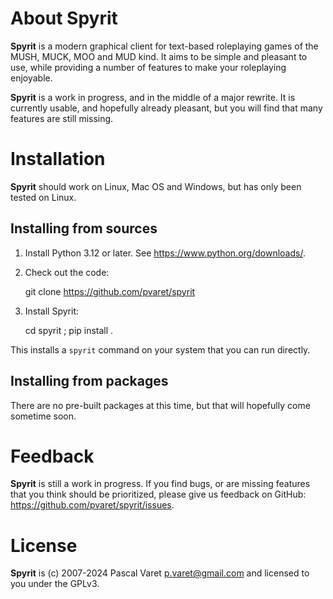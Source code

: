 About Spyrit
============

**Spyrit** is a modern graphical client for text-based roleplaying games of the
MUSH, MUCK, MOO and MUD kind. It aims to be simple and pleasant to use, while
providing a number of features to make your roleplaying enjoyable.

**Spyrit** is a work in progress, and in the middle of a major rewrite. It is
currently usable, and hopefully already pleasant, but you will find that many
features are still missing.


Installation
============

**Spyrit** should work on Linux, Mac OS and Windows, but has only been tested on Linux.


Installing from sources
-----------------------

1. Install Python 3.12 or later. See https://www.python.org/downloads/.

1. Check out the code:

    git clone https://github.com/pvaret/spyrit

1. Install Spyrit:

    cd spyrit ; pip install .


This installs a `spyrit` command on your system that you can run directly.


Installing from packages
------------------------

There are no pre-built packages at this time, but that will hopefully come
sometime soon.


Feedback
========

**Spyrit** is still a work in progress. If you find bugs, or are missing
features that you think should be prioritized, please give us feedback on
GitHub: https://github.com/pvaret/spyrit/issues.


License
=======

**Spyrit** is (c) 2007-2024 Pascal Varet <p.varet@gmail.com> and licensed to you under the GPLv3.